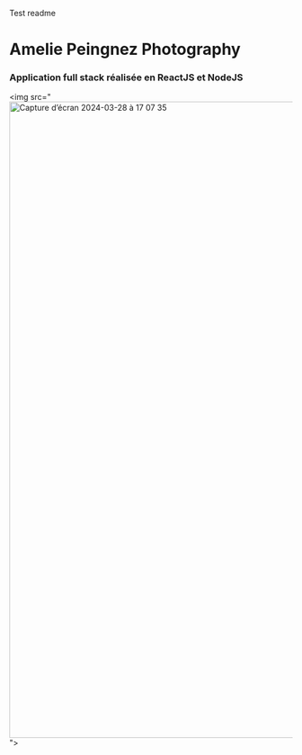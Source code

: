 Test readme

<h1>Amelie Peingnez Photography</h1>
<h3>Application full stack réalisée en ReactJS et NodeJS</h3>

<img src="<img width="1130" alt="Capture d’écran 2024-03-28 à 17 07 35" src="https://github.com/Mathispnz/amelie-phot/assets/38229939/89516898-1512-4a56-88fc-adf95b2e9dd0">
">

